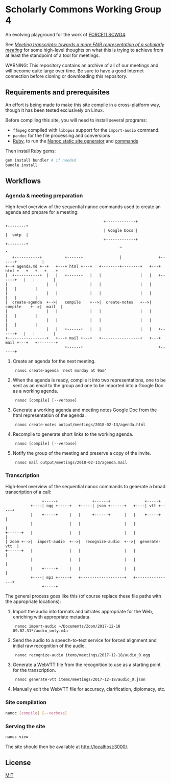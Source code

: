 # Scholarly Commons Working Group 4

An evolving playground for the work of [FORCE11 SCWG4].

See [<cite>Meeting transcripts: towards a more FAIR representation of a
scholarly meeting</cite>][requirements] for some high-level thoughts on what
this is trying to achieve from at least the standpoint of a tool for meetings.

WARNING: This repository contains an archive of all of our meetings and will
become quite large over time. Be sure to have a good Internet connection before
cloning or downloading this repository.

## Requirements and prerequisites

An effort is being made to make this site compile in a cross-platform way,
though it has been tested exclusively on Linux.

Before compiling this site, you will need to install several programs:

* `ffmpeg` compiled with `libopus` support for the `import-audio` command.
* `pandoc` for the file processing and conversions
* [Ruby], to run the [Nanoc static site generator][Nanoc] and [commands]

Then install Ruby gems:

```bash
gem install bundler # if needed
bundle install
```

## Workflows

### Agenda & meeting preparation

High-level overview of the sequential nanoc commands used to create an agenda
and prepare for a meeting:

                                               +-------------+                        +--------+
                                               | Google Docs |                        |  smtp  |
                                               +-------------+                        +--------+
                                                      ^                                   ^
       +-----------+          +------+                |                +------+           |
    +--+ agenda.md +--+   +---+ html +---+   +--------+--------+   +---+ html +---+   +---+----+
    |  +-----------+  |   |   +------+   |   |                 |   |   +------+   |   |        |
    |                 |   |              |   |                 |   |              |   |        |
    |                 |   |              |   |                 |   |              |   |        |
    |  create-agenda  +-->|   compile    +-->|  create-notes   +-->|   compile    +-->|  mail  |
    |                 |   |              |   |                 |   |              |   |        |
    |                 |   |              |   |                 |   |              |   |        |
    |                 |   |   +------+   |   |                 |   |   +------+   |   |        |
    +-----------------+   +---+ mail +---+   +-----------------+   +---+ mail +---+   +--------+
                              +------+                                 +------+


1. Create an agenda for the next meeting.

        nanoc create-agenda 'next monday at 9am'

2. When the agenda is ready, compile it into two representations, one to be
   sent as an email to the group and one to be imported into a Google Doc as a
   working agenda.

        nanoc [compile] [--verbose]

3. Generate a working agenda and meeting notes Google Doc from the html
   representation of the agenda.

        nanoc create-notes output/meetings/2018-02-13/agenda.html

4. Recompile to generate short links to the working agenda.

        nanoc [compile] [--verbose]

5. Notify the group of the meeting and preserve a copy of the invite.

        nanoc mail output/meetings/2018-02-13/agenda.mail

### Transcription

High-level overview of the sequential nanoc commands to generate a
broad transcription of a call:

                    +-----+               +------+               +-----+
               +----| ogg +-----+   +-----| json +------+   +----| vtt +-----+
               |    +-----+     |   |     +------+      |   |    +-----+     |
               |                |   |                   |   |                |
    +------+   |                |   |                   |   |                |
    | zoom +-->|  import-audio  +-->|  recognize-audio  +-->|  generate-vtt  |
    +------+   |                |   |                   |   |                |
               |                |   |                   |   |                |
               |    +-----+     |   |                   |   |                |
               +----| mp3 +-----+   +-------------------+   +----------------+
                    +-----+

The general process goes like this (of course replace these file paths with the
appropriate locations):

1. Import the audio into formats and bitrates appropriate for the Web,
   enriching with appropriate metadata.

        nanoc import-audio ~/Documents/Zoom/2017-12-18 09.02.31*/audio_only.m4a

2. Send the audio to a speech-to-text service for forced alignment and initial
   raw recognition of the audio.

        nanoc recognize-audio items/meetings/2017-12-18/audio_0.ogg

3. Generate a WebVTT file from the recognition to use as a starting point for
   the transcription.

        nanoc generate-vtt items/meetings/2017-12-18/audio_0.json

4. Manually edit the WebVTT file for accuracy, clarification, diplomacy, etc.

### Site compilation

```bash
nanoc [compile] [--verbose]
```
### Serving the site

```bash
nanoc view
```

The site should then be available at <http://localhost:3000/>.

## License

[MIT](LICENSE.txt)

[FORCE11 SCWG4]: https://www.force11.org/group/scholarly-commons-working-group/wg4enabling-technologies-and-infrastructures
[requirements]: https://docs.google.com/document/d/1Dd075OgS3siZS5zdwPrR6Wrn7zltJhUv66TXJMKTkxU/edit#
[Nanoc]: https://nanoc.ws/
[Ruby]: https://www.ruby-lang.org/
[commands]: commands/
